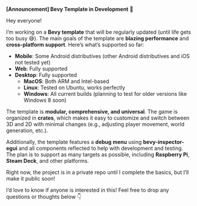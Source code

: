 **[Announcement] Bevy Template in Development** 🚀

Hey everyone!

I’m working on a **Bevy template** that will be regularly updated (until life gets too busy 😅). The main goals of the template are **blazing performance** and **cross-platform support**. Here’s what’s supported so far:

- **Mobile**: Some Android distributives (other Android distributives and iOS not tested yet)
- **Web**: Fully supported
- **Desktop**: Fully supported
  - **MacOS**: Both ARM and Intel-based  
  - **Linux**: Tested on Ubuntu, works perfectly  
  - **Windows**: All current builds (planning to test for older versions like Windows 8 soon)

The template is **modular, comprehensive, and universal**. The game is organized in **crates**, which makes it easy to customize and switch between 3D and 2D with minimal changes (e.g., adjusting player movement, world generation, etc.). 

Additionally, the template features a **debug menu** using **bevy-inspector-egui** and all components reflected to help with development and testing. The plan is to support as many targets as possible, including **Raspberry Pi**, **Steam Deck**, and other platforms.

Right now, the project is in a private repo until I complete the basics, but I’ll make it public soon!

I’d love to know if anyone is interested in this! Feel free to drop any questions or thoughts below 👇